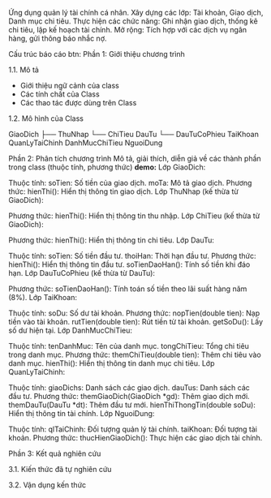 Ứng dụng quản lý tài chính cá nhân.
Xây dựng các lớp: Tài khoản, Giao dịch, Danh mục chi tiêu.
Thực hiện các chức năng: Ghi nhận giao dịch, thống kê chi tiêu, lập kế hoạch tài chính.
Mở rộng: Tích hợp với các dịch vụ ngân hàng, gửi thông báo nhắc nợ.

Cấu trúc báo cáo btn:
Phần 1: Giới thiệu chương trình

1.1. Mô tả
- Giới thiệu ngữ cảnh của class
- Các tính chất của Class
- Các thao tác được dùng trên Class

1.2. Mô hình của Class

  GiaoDich
├── ThuNhap
└── ChiTieu
DauTu
└── DauTuCoPhieu
TaiKhoan
QuanLyTaiChinh
DanhMucChiTieu
NguoiDung

Phần 2: Phân tích chương trình
Mô tả, giải thích, diễn giả về các thành phần trong class (thuộc tính, phương thức)
**demo:**
Lớp GiaoDich:

Thuộc tính:
soTien: Số tiền của giao dịch.
moTa: Mô tả giao dịch.
Phương thức:
hienThi(): Hiển thị thông tin giao dịch.
Lớp ThuNhap (kế thừa từ GiaoDich):

Phương thức:
hienThi(): Hiển thị thông tin thu nhập.
Lớp ChiTieu (kế thừa từ GiaoDich):

Phương thức:
hienThi(): Hiển thị thông tin chi tiêu.
Lớp DauTu:

Thuộc tính:
soTien: Số tiền đầu tư.
thoiHan: Thời hạn đầu tư.
Phương thức:
hienThi(): Hiển thị thông tin đầu tư.
soTienDaoHan(): Tính số tiền khi đáo hạn.
Lớp DauTuCoPhieu (kế thừa từ DauTu):

Phương thức:
soTienDaoHan(): Tính toán số tiền theo lãi suất hàng năm (8%).
Lớp TaiKhoan:

Thuộc tính:
soDu: Số dư tài khoản.
Phương thức:
nopTien(double tien): Nạp tiền vào tài khoản.
rutTien(double tien): Rút tiền từ tài khoản.
getSoDu(): Lấy số dư hiện tại.
Lớp DanhMucChiTieu:

Thuộc tính:
tenDanhMuc: Tên của danh mục.
tongChiTieu: Tổng chi tiêu trong danh mục.
Phương thức:
themChiTieu(double tien): Thêm chi tiêu vào danh mục.
hienThi(): Hiển thị thông tin danh mục chi tiêu.
Lớp QuanLyTaiChinh:

Thuộc tính:
giaoDichs: Danh sách các giao dịch.
dauTus: Danh sách các đầu tư.
Phương thức:
themGiaoDich(GiaoDich *gd): Thêm giao dịch mới.
themDauTu(DauTu *dt): Thêm đầu tư mới.
hienThiThongTin(double soDu): Hiển thị thông tin tài chính.
Lớp NguoiDung:

Thuộc tính:
qlTaiChinh: Đối tượng quản lý tài chính.
taiKhoan: Đối tượng tài khoản.
Phương thức:
thucHienGiaoDich(): Thực hiện các giao dịch tài chính.

Phần 3: Kết quả nghiên cứu

3.1. Kiến thức đã tự nghiên cứu

3.2. Vận dụng kến thức
  
